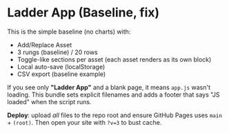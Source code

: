 # Ladder App (Baseline, fix)

This is the simple baseline (no charts) with:
- Add/Replace Asset
- 3 rungs (baseline) / 20 rows
- Toggle-like sections per asset (each asset renders as its own block)
- Local auto-save (localStorage)
- CSV export (baseline example)

If you see only **"Ladder App"** and a blank page, it means `app.js` wasn't loading.
This bundle sets explicit filenames and adds a footer that says "JS loaded" when the script runs.

**Deploy**: upload *all* files to the repo root and ensure GitHub Pages uses `main` + `(root)`.
Then open your site with `?v=3` to bust cache.
